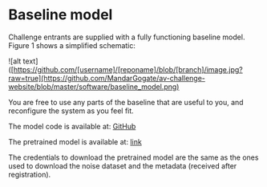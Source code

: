 # Baseline model

Challenge entrants are supplied with a fully functioning baseline model. Figure 1 shows a simplified schematic:

![alt text]([https://github.com/[username]/[reponame]/blob/[branch]/image.jpg?raw=true](https://github.com/MandarGogate/av-challenge-website/blob/master/software/baseline_model.png)

You are free to use any parts of the baseline that are useful to you, and reconfigure the system as you feel fit.

The model code is available at: [GitHub](https://github.com/cogmhear/avse_challenge/tree/main/baseline/avse2)

The pretrained model is available at: [link](https://data.cstr.ed.ac.uk/cogmhear/protected/avsec2_ckpt.zip)

The credentials to download the pretrained model are the same as the ones used to download the noise dataset and the metadata (received after registration).
